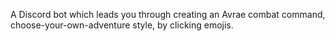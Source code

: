 A Discord bot which leads you through creating an Avrae combat command, choose-your-own-adventure style, by clicking emojis.

